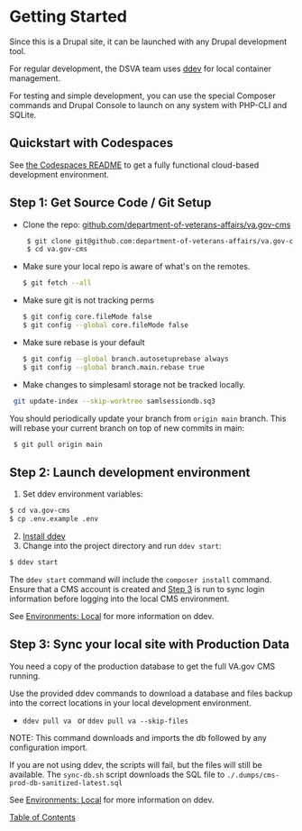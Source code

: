 # Getting Started

Since this is a Drupal site, it can be launched with any Drupal development tool.

For regular development, the DSVA team uses [ddev](https://ddev.com/) for local container management.

For testing and simple development, you can use the special Composer commands and Drupal Console to launch on any system
with PHP-CLI and SQLite.

## Quickstart with Codespaces

See [the Codespaces README](./codespaces.md) to get a fully functional cloud-based development environment.

## Step 1: Get Source Code / Git Setup

- Clone the repo: [github.com/department-of-veterans-affairs/va.gov-cms](https://github.com/department-of-veterans-affairs/va.gov-cms)
  ```sh
   $ git clone git@github.com:department-of-veterans-affairs/va.gov-cms.git
   $ cd va.gov-cms
  ```

* Make sure your local repo is aware of what's on the remotes.
  ```sh
  $ git fetch --all
  ```

* Make sure git is not tracking perms
  ```sh
  $ git config core.fileMode false
  $ git config --global core.fileMode false
  ```

* Make sure rebase is your default
  ```sh
  $ git config --global branch.autosetuprebase always
  $ git config --global branch.main.rebase true
  ```

*  Make changes to simplesaml storage not be tracked locally.

  ```sh
   git update-index --skip-worktree samlsessiondb.sq3
  ```

  You should periodically update your branch from `origin main` branch. This will rebase your current branch on top of new commits in main:

  ```sh
   $ git pull origin main
  ```

## Step 2: Launch development environment

1. Set ddev environment variables:

```bash
$ cd va.gov-cms
$ cp .env.example .env
```

2. [Install ddev](https://ddev.readthedocs.io/en/stable/#installation)
3. Change into the project directory and run `ddev start`:

```bash
$ ddev start
```

The `ddev start` command will include the `composer install` command. Ensure that a CMS account is created and [Step 3](#step-3-sync-your-local-site-with-production-data) is run to sync login information before logging into the local CMS environment.

See [Environments: Local](./local.md) for more information on ddev.

## Step 3: Sync your local site with Production Data

You need a copy of the production database to get the full VA.gov CMS running.

Use the provided ddev commands to download a database and files backup into the
correct locations in your local development environment.

- `ddev pull va `  or  `ddev pull va --skip-files`

NOTE: This command downloads and imports the db followed by any configuration import.

If you are not using ddev, the scripts will
fail, but the files will still be available. The `sync-db.sh` script downloads the
SQL file to `./.dumps/cms-prod-db-sanitized-latest.sql`

See [Environments: Local](./local.md) for more information on ddev.

[Table of Contents](../README.md)
